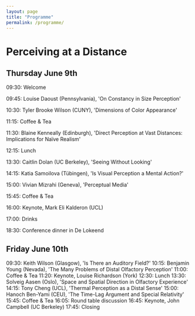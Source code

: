 ```yaml
---
layout: page
title: "Programme"
permalink: /programme/
---
```


# Perceiving at a Distance

## Thursday June 9th

09:30: Welcome

09:45: Louise Daoust (Pennsylvania), 'On Constancy in Size Perception'

10:30: Tyler Brooke Wilson (CUNY), 'Dimensions of Color Appearance'

11:15: Coffee & Tea

11:30: Blaine Kenneally (Edinburgh), 'Direct Perception at Vast Distances: Implications for Naïve Realism'

12:15: Lunch

13:30: Caitlin Dolan (UC Berkeley), 'Seeing Without Looking'

14:15: Katia Samoilova (Tübingen), 'Is Visual Perception a Mental Action?'

15:00: Vivian Mizrahi (Geneva), 'Perceptual Media'

15:45: Coffee & Tea

16:00: Keynote, Mark Eli Kalderon (UCL)

17:00: Drinks

18:30: Conference dinner in De Lokeend

## Friday June 10th

09:30: Keith Wilson (Glasgow), 'Is There an Auditory Field?'
10:15: Benjamin Young (Nevada), 'The Many Problems of Distal Olfactory Perception'
11:00: Coffee & Tea
11:20: Keynote, Louise Richardson (York)
12:30: Lunch
13:30: Solveig Aasen (Oslo), 'Space and Spatial Direction in Olfactory Experience'
14:15: Tony Cheng (UCL), 'Thermal Perception as a Distal Sense'
15:00: Hanoch Ben-Yami (CEU), 'The Time-Lag Argument and Special Relativity'
15:45: Coffee & Tea
16:05: Round table discussion
16:45: Keynote, John Campbell (UC Berkeley)
17:45: Closing

